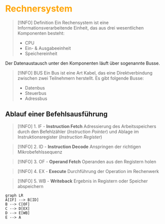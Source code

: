 # <font color = "orange">Rechnersystem</font>
>[!INFO] Definition
>Ein Rechensystem ist eine Informationsverarbeitende Einheit, das aus drei wesentlichen Komponenten besteht:
>- CPU
>- Ein- & Ausgabeeinheit
>- Speichereinheit

Der Datenaustausch unter den Komponenten läuft über sogenannte Busse.
>[!INFO] BUS
>Ein Bus ist eine Art Kabel, das eine Direktverbindung zwischen zwei Teilnehmern herstellt. Es gibt folgende Busse:
>- Datenbus
>- Steuerbus
>- Adressbus

## Ablauf einer Befehlsausführung
>[!INFO] 1. IF - **Instruction Fetch**
>Adressierung des Arbeitsspeichers durch den Befehlzähler (*Instruction Pointer*) und Ablage im Instruktionsregister (*Instruction Register*)

>[!INFO] 2. ID - **Instruction Decode**
>Anspringen der richtigen Mikrobefehlssequenz

>[!INFO] 3. OF - **Operand Fetch**
>Operanden aus den Registern holen

>[!INFO] 4. EX - **Execute**
>Durchführung der Operation im Rechenwerk

>[!INFO] 5. WB - **Writeback**
>Ergebnis in Registern oder Speicher abspeichern

```mermaid
graph LR
A[IF] --> B[ID]
B --> C[OF]
C --> D[EX]
D --> E[WB]
E --> A
```
